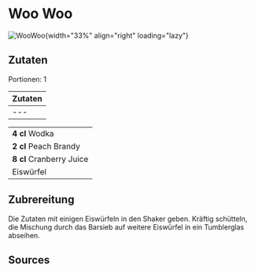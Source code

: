 # Woo Woo

![WooWoo](https://www.schweppes.at/cocktail-sync/image-thumb__10229__cocktail-image/woo-woo.webp){width="33%" align="right" loading="lazy"}

## Zutaten
Portionen: 1

|	Zutaten																|
|    -------------------------------------------   |
|	---																		|

|                                         |
| --------------------------------------- |
| **4 cl** Wodka                          |
| **2 cl** Peach Brandy                   |
| **8 cl** Cranberry Juice                |
| Eiswürfel                               |


## Zubrereitung
Die Zutaten mit einigen Eiswürfeln in den Shaker geben. 
Kräftig schütteln, die Mischung durch das Barsieb 
auf weitere Eiswürfel in ein Tumblerglas abseihen.


## Sources
[](https://www.schweppes.at/mixen/cocktails/woo-woo)